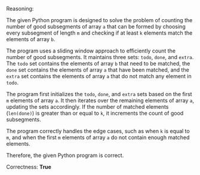 Reasoning:

The given Python program is designed to solve the problem of counting the number of good subsegments of array `a` that can be formed by choosing every subsegment of length `m` and checking if at least `k` elements match the elements of array `b`.

The program uses a sliding window approach to efficiently count the number of good subsegments. It maintains three sets: `todo`, `done`, and `extra`. The `todo` set contains the elements of array `b` that need to be matched, the `done` set contains the elements of array `a` that have been matched, and the `extra` set contains the elements of array `a` that do not match any element in `todo`.

The program first initializes the `todo`, `done`, and `extra` sets based on the first `m` elements of array `a`. It then iterates over the remaining elements of array `a`, updating the sets accordingly. If the number of matched elements (`len(done)`) is greater than or equal to `k`, it increments the count of good subsegments.

The program correctly handles the edge cases, such as when `k` is equal to `m`, and when the first `m` elements of array `a` do not contain enough matched elements.

Therefore, the given Python program is correct.

Correctness: **True**